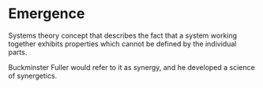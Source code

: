 # Emergence
Systems theory concept that describes the fact that a system working together exhibits properties which cannot be defined by the individual parts. 

Buckminster Fuller would refer to it as synergy, and he developed a science of synergetics.
